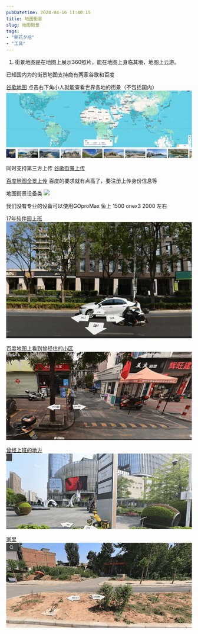 ```yaml
---
pubDatetime: 2024-04-16 11:40:15
title: 地图街景
slug: 地图街景
tags:
- "朝花夕拾"
- "工具"
---
```


1. 街景地图是在地图上展示360照片，能在地图上身临其境，地图上云游。

已知国内为的街景地图支持商有两家谷歌和百度

[谷歌地图](https://www.google.com/maps) 点击右下角小人就能查看世界各地的街景（不包括国内）
![image](../../../../public/img/zhxs/2024-04-16-be4d9780-e0a0-4e2a-b4e4-298647fd776d.jpg)

同时支持第三方上传  [谷歌街景上传](https://www.google.com/streetview/contribute/)

[百度地图全景上传](https://quanjing.baidu.com/)  百度的要求就有点高了，要注册上传身份信息等

地图街景设备类
![](https://kstatic.googleusercontent.com/files/9fc330c8401468b5176de99ba265432019d0d085171c511faa54202e385ae34c765a3a4bc47a03cce8874bec45e3562942350d8a0070dc9d59083210d04d7c92)

我们没有专业的设备可以使用GOproMax  鱼上 1500 onex3  2000 左右

[17年软件园上班](https://map.baidu.com/@12736572.209999999,3543470.76,21z,87t,88.77h#panoid=0900020012220930095710063AK&panotype=street&heading=356.92&pitch=1.61&l=21&tn=B_NORMAL_MAP&sc=0&newmap=1&shareurl=1&pid=0900020012220930095710063AK)
![image](../../../../public/img/zhxs/2024-04-16-bb8149e2-2320-40ab-872e-8af9d7d26d52.jpg)

百度地图上看到曾经住的[小区](https://map.baidu.com/@12678456.95,2563995.37,21z,87t,135.57h#panoid=0900570012210312152944509GH&panotype=street&heading=319.19&pitch=-17.46&l=21&tn=B_NORMAL_MAP&sc=0&newmap=1&shareurl=1&pid=0900570012210312152944509GH)
![image](../../../../public/img/zhxs/2024-04-16-2f7c8018-f9ef-4e83-b1e5-01c8f1a632fa.jpg)

[曾经上班的地方](https://map.baidu.com/@12678719.14,2562422.46,21z,87t,-74.78h#panoid=0900570012210311150146561GH&panotype=street&heading=159.81&pitch=-1.45&l=21&tn=B_NORMAL_MAP&sc=0&newmap=1&shareurl=1&pid=0900570012210311150146561GH)
![image](../../../../public/img/zhxs/2024-04-16-f6943348-7aaf-47a9-b01f-2e2b7ffee2bd.jpg)

[家里](https://map.baidu.com/@12525931.08,4085358.94,21z,87t,-46.74h#panoid=09027800001407251410284486E&panotype=street&heading=134.17&pitch=-17.35&l=21&tn=B_NORMAL_MAP&sc=0&newmap=1&shareurl=1&pid=09027800001407251410284486E)
![image](../../../../public/img/zhxs/2024-04-16-20837332-7978-4ad6-a16c-95e46c861de9.jpg)
